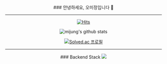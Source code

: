 <div align="center">
  ### 안녕하세요, 오미정입니다 🙌
  <hr>
  
  [![Hits](https://hits.seeyoufarm.com/api/count/incr/badge.svg?url=https%3A%2F%2Fgithub.com%2Fmijung-oh&count_bg=%23FF8C8C&title_bg=%23FF5B5B&icon=googlefit.svg&icon_color=%23E7E7E7&title=hits&edge_flat=false)](https://github.com/mijung-oh)

  ![mijung's github stats](https://github-readme-stats.vercel.app/api?username=mijung-oh&show_icons=true&theme=radical)

  [![Solved.ac
  프로필](http://mazassumnida.wtf/api/v2/generate_badge?boj=ael8548)](https://solved.ac/ael8548)

  <hr>
  ### Backend Stack
  <img src="https://img.shields.io/badge/HTML-#6DB33F?style=flat-square&logo=HTML5&logoColor=white"/>

</div>

